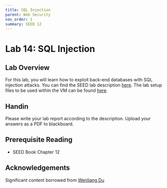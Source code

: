 ```yaml
---
title: SQL Injection
parent: Web Security
nav_order: 1
summary: SEED 12
---
```


# Lab 14: SQL Injection

## Lab Overview

For this lab, you will learn how to exploit back-end databases with SQL injection attacks. 
You can find the SEED lab description [here](https://seedsecuritylabs.org/Labs_20.04/Files/Web_SQL_Injection/Web_SQL_Injection.pdf).
The
lab setup files to be used within the VM can be found [here](https://seedsecuritylabs.org/Labs_20.04/Files/Web_SQL_Injection/Labsetup.zip). 


## Handin
Please write your lab report according to the description. Upload your answers as a PDF to blackboard. 

## Prerequisite Reading
- SEED Book Chapter 12

## Acknowledgements 
Significant content borrowed from [Wenliang Du](https://web.ecs.syr.edu/~wedu/)
